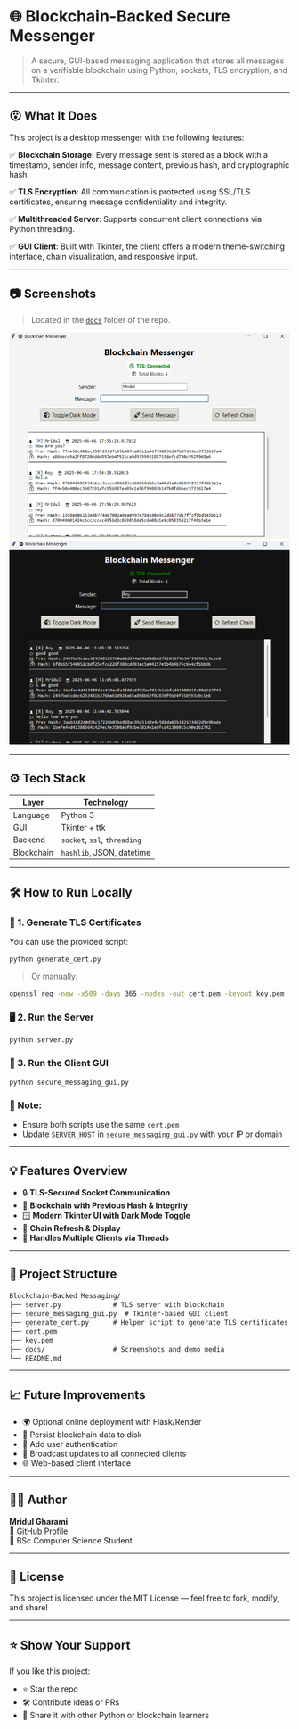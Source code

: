 # 🌐 Blockchain-Backed Secure Messenger

> A secure, GUI-based messaging application that stores all messages on a verifiable blockchain using Python, sockets, TLS encryption, and Tkinter.

---

## 😮 What It Does

This project is a desktop messenger with the following features:

✅ **Blockchain Storage**: Every message sent is stored as a block with a timestamp, sender info, message content, previous hash, and cryptographic hash.

✅ **TLS Encryption**: All communication is protected using SSL/TLS certificates, ensuring message confidentiality and integrity.

✅ **Multithreaded Server**: Supports concurrent client connections via Python threading.

✅ **GUI Client**: Built with Tkinter, the client offers a modern theme-switching interface, chain visualization, and responsive input.

---

## 📷 Screenshots

> Located in the [`docs`](https://github.com/Mridul01154/Cyber/tree/main/Blockchain-Backed%20Messaging/docs) folder of the repo.

![Light Mode](https://github.com/Mridul01154/Cyber/blob/main/Blockchain-Backed%20Messaging/docs/Screenshot%202025-06-06%20175630.png)
![Dark Mode](https://github.com/Mridul01154/Cyber/blob/main/Blockchain-Backed%20Messaging/docs/Screenshot%202025-06-06%20110553.png)

---

## ⚙️ Tech Stack

| Layer     | Technology         |
|-----------|--------------------|
| Language  | Python 3           |
| GUI       | Tkinter + ttk      |
| Backend   | `socket`, `ssl`, `threading` |
| Blockchain| `hashlib`, JSON, datetime |

---

## 🛠️ How to Run Locally

### 🔐 1. Generate TLS Certificates

You can use the provided script:
```bash
python generate_cert.py
```
> Or manually:
```bash
openssl req -new -x509 -days 365 -nodes -out cert.pem -keyout key.pem
```

### 🖥 2. Run the Server
```bash
python server.py
```

### 💬 3. Run the Client GUI
```bash
python secure_messaging_gui.py
```

### 🧲 Note:
- Ensure both scripts use the same `cert.pem`
- Update `SERVER_HOST` in `secure_messaging_gui.py` with your IP or domain

---

## 💡 Features Overview

- 🔒 **TLS-Secured Socket Communication**
- 🧱 **Blockchain with Previous Hash & Integrity**
- 🪟 **Modern Tkinter UI with Dark Mode Toggle**
- 🔄 **Chain Refresh & Display**
- 🧵 **Handles Multiple Clients via Threads**

---

## 📂 Project Structure

```
Blockchain-Backed Messaging/
├── server.py             # TLS server with blockchain
├── secure_messaging_gui.py  # Tkinter-based GUI client
├── generate_cert.py      # Helper script to generate TLS certificates
├── cert.pem
├── key.pem
├── docs/                 # Screenshots and demo media
└── README.md
```

---

## 📈 Future Improvements

- 🌍 Optional online deployment with Flask/Render
- 📂 Persist blockchain data to disk
- 👥 Add user authentication
- 🔗 Broadcast updates to all connected clients
- 🌐 Web-based client interface

---

## 🧑‍💻 Author

**Mridul Gharami**  
📧 [GitHub Profile](https://github.com/Mridul01154)  
📌 BSc Computer Science Student

---

## 📜 License

This project is licensed under the MIT License — feel free to fork, modify, and share!

---

## ⭐️ Show Your Support
If you like this project:
- ⭐ Star the repo
- 🛠 Contribute ideas or PRs
- 📢 Share it with other Python or blockchain learners

